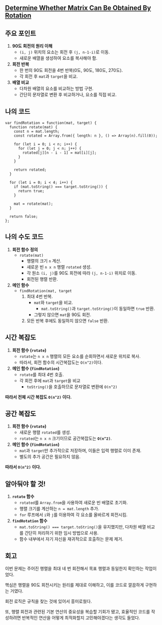 ## [**Determine Whether Matrix Can Be Obtained By Rotation**](https://leetcode.com/problems/determine-whether-matrix-can-be-obtained-by-rotation/)

## 주요 포인트

1. **90도 회전의 원리 이해**
    - `(i, j)` 위치의 요소는 회전 후 `(j, n-1-i)`로 이동.
    - 새로운 배열을 생성하여 요소를 복사해야 함.
2. **회전 반복**
    - 한 번의 90도 회전을 4번 반복(0도, 90도, 180도, 270도).
    - 각 회전 후 `mat`과 `target`을 비교.
3. **배열 비교**
    - 다차원 배열의 요소를 비교하는 방법 구현.
    - 간단히 문자열로 변환 후 비교하거나, 요소를 직접 비교.

## 나의 코드

```tsx
var findRotation = function(mat, target) {
  function rotate(mat) {
    const n = mat.length;
    const rotated = Array.from({ length: n }, () => Array(n).fill(0));
    
    for (let i = 0; i < n; i++) {
      for (let j = 0; j < n; j++) {
        rotated[j][n - i - 1] = mat[i][j];
      }
    }
    
    return rotated;
  }

  for (let i = 0; i < 4; i++) {
    if (mat.toString() === target.toString()) {
      return true;
    }
    
    mat = rotate(mat);
  }
  
  return false;
};
```

## 나의 수도 코드

1. **회전 함수 정의**
    - `rotate(mat)`
        - 행렬의 크기 `n` 계산.
        - 새로운 빈 `n x n` 행렬 `rotated` 생성.
        - 각 원소 `(i, j)`를 90도 회전에 따라 `(j, n-1-i)` 위치로 이동.
        - 회전된 행렬 반환.
2. **메인 함수**
    - `findRotation(mat, target`
        1. 최대 4번 반복.
            - `mat`와 `target`을 비교.
                - `mat.toString()`과 `target.toString()`이 동일하면 `true` 반환.
            - 그렇지 않으면 `mat`을 90도 회전.
        2. 모든 반복 후에도 동일하지 않으면 `false` 반환.

## 시간 복잡도

1. **회전 함수 (`rotate`)**
    - `rotate`는 `n x n` 행렬의 모든 요소를 순회하면서 새로운 위치로 복사.
    - 따라서, 회전 함수의 시간복잡도는 `O(n^2)`이다.
2. **메인 함수 (`findRotation`)**
    - `rotate`를 최대 4번 호출.
    - 각 회전 후에 `mat`과 `target`을 비교
        - `toString()`을 호출하므로 문자열로 변환에 `O(n^2)`

**따라서 전체 시간 복잡도 `O(n^2)` 이다.**

## 공간 복잡도

1. **회전 함수 (`rotate`)**
    - 새로운 행렬 `rotated`를 생성.
    - `rotated`는 `n x n` 크기이므로 공간복잡도는 **`O(n^2)`**.
2. **메인 함수 (`findRotation`)**
    - `mat`과 `target`만 추가적으로 저장하며, 이들은 입력 행렬로 이미 존재.
    - 별도의 추가 공간은 필요하지 않음.

**따라서 `O(n^2)` 이다.**

## 알아둬야 할 것!

1. **`rotate` 함수**
    - `rotated`를 `Array.from`을 사용하여 새로운 빈 배열로 초기화.
    - 행렬 크기를 계산하는 `n = mat.length` 추가.
    - `for` 루프에서 `i`와 `j`를 이용하여 각 요소를 올바르게 회전시킴.
2. **`findRotation` 함수**
    - `mat.toString() === target.toString()`을 유지했지만, 다차원 배열 비교를 간단히 처리하기 위한 임시 방법으로 사용.
    - 함수 내부에서 자기 자신을 재귀적으로 호출하는 문제 제거.

## 회고

이번 문제는 주어진 행렬을 최대 네 번 회전해서 목표 행렬과 동일한지 확인하는 작업이었다.

핵심은 행렬을 90도 회전시키는 원리를 제대로 이해하고, 이를 코드로 깔끔하게 구현하는 거였다.

회전 로직은 규칙을 찾는 것에 있어서 흥미로웠다.

또, 행렬 회전과 관련된 기본 연산의 중요성을 복습할 기회가 됐고, 효율적인 코드를 작성하려면 반복적인 연산을 어떻게 최적화할지 고민해야겠다는 생각도 들었다.

